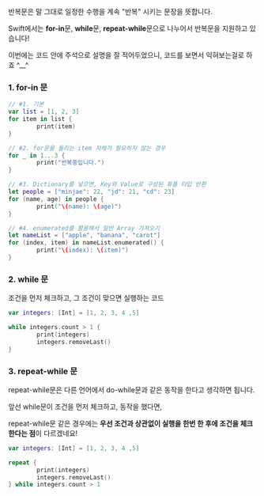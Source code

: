 반복문은 말 그대로 일정한 수행을 계속 "반복" 시키는 문장을 뜻합니다.

Swift에서는 **for-in**문, **while**문, **repeat-while**문으로 나누어서 반복문을 지원하고 있습니다!

이번에는 코드 안에 주석으로 설명을 잘 적어두었으니, 코드를 보면서 익혀보는걸로 하죠 ^__^

### 1. for-in 문

```swift
// #1. 기본
var list = [1, 2, 3]
for item in list {
        print(item)
}

// #2. for문을 돌리는 item 자체가 필요하지 않는 경우
for _ in 1...3 {
        print("반복중입니다.")
}

// #3. Dictionary를 넣으면, Key와 Value로 구성된 튜플 타입 반환
let people = ["minjae": 22, "jd": 21, "cd": 23]
for (name, age) in people {
        print("\(name): \(age)")
}

// #4. enumerated를 활용해서 일반 Array 가져오기
let nameList = ["apple", "banana", "carot"]
for (index, item) in nameList.enumerated() {
        print("\(index): \(item)")
}
```

### 2. while 문

조건을 먼저 체크하고, 그 조건이 맞으면 실행하는 코드

```swift
var integers: [Int] = [1, 2, 3, 4 ,5]

while integers.count > 1 {
        print(integers)
        integers.removeLast()
}
```

### 3. repeat-while 문

repeat-while문은 다른 언어에서 do-while문과 같은 동작을 한다고 생각하면 됩니다.

앞선 while문이 조건을 먼저 체크하고, 동작을 했다면,

repeat-while문 같은 경우에는 **우선 조건과 상관없이 실행을 한번 한 후에 조건을 체크한다는 점**이 다르겠네요!

```swift
var integers: [Int] = [1, 2, 3, 4 ,5]

repeat {
        print(integers)
        integers.removeLast()
} while integers.count > 1
```
